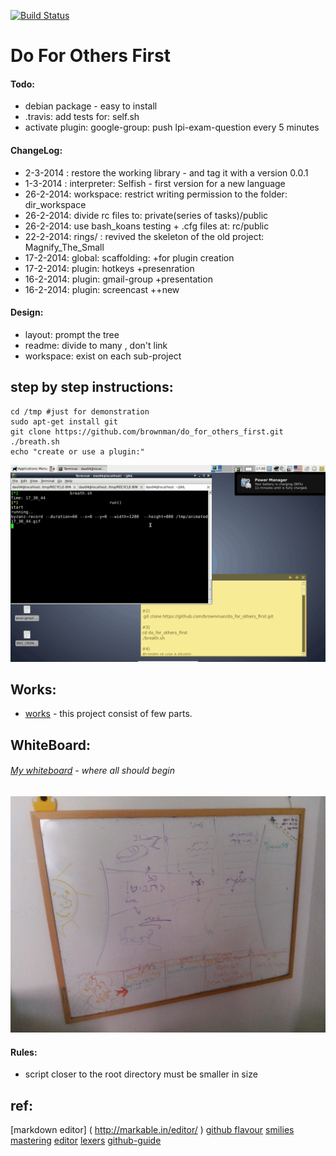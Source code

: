 
[![Build Status](https://travis-ci.org/brownman/do_for_others_first.png?branch=develop)](https://travis-ci.org/brownman/do_for_others_first)

Do For Others First
=

#### Todo:
- debian package - easy to install
- .travis: add tests for: self.sh
- activate plugin: google-group: push lpi-exam-question every 5 minutes

#### ChangeLog:
- 2-3-2014 : restore the working library - and tag it with a version 0.0.1
- 1-3-2014 : interpreter: Selfish - first version for a new language
- 26-2-2014: workspace: restrict writing permission to the folder: dir_workspace
- 26-2-2014: divide rc files to: private(series of tasks)/public
- 26-2-2014: use bash_koans testing + .cfg files at: rc/public 
- 22-2-2014: rings/ : revived the skeleton of the old project: Magnify_The_Small
- 17-2-2014: global: scaffolding:      +for plugin creation
- 17-2-2014: plugin: hotkeys           +presenration
- 16-2-2014: plugin: gmail-group       +presentation
- 16-2-2014: plugin: screencast        ++new

#### Design:
- layout: prompt the tree
- readme: divide to many , don't link
- workspace: exist on each sub-project


step by step instructions:
---------------------------------


```shell
cd /tmp #just for demonstration
sudo apt-get install git
git clone https://github.com/brownman/do_for_others_first.git
./breath.sh
echo "create or use a plugin:"
```

![demo](./.GIF/root.gif)
 



Works:
-----------
* [works](./works) - this project consist of few parts.




WhiteBoard:
--------
###### [My whiteboard](./WHITEBOARD) - where all should begin
![whiteboard](./WHITEBOARD/whiteboard.jpg)

#### Rules:
- script closer to the root directory must be smaller in size

ref:
--
[markdown editor] ( http://markable.in/editor/ )
[github flavour](https://help.github.com/articles/markdown-basics#links)
[smilies](http://www.emoji-cheat-sheet.com/)
[mastering](http://guides.github.com/overviews/mastering-markdown/)
[editor](http://dillinger.io/)
[lexers](https://github.com/github/linguist/blob/master/lib/linguist/languages.yml)
[github-guide](http://guides.github.com/)
